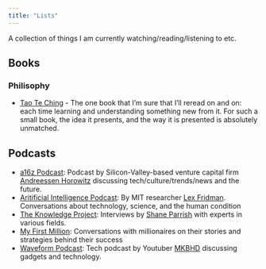 ```yaml
---
title: "Lists"
---
```


A collection of things I am currently watching/reading/listening to etc.

## Books

### Philisophy 

- [Tao Te Ching](https://www.amazon.com/gp/product/0679724346?ie=UTF8) - The one book that I’m sure that I’ll reread on and on: each time learning and understanding something new from it. For such a small book, the idea it presents, and the way it is presented is absolutely unmatched.

## Podcasts

- [a16z Podcast](https://www.listennotes.com/podcasts/a16z-podcast-andreessen-horowitz-IWF2alEr-9h/): Podcast by Silicon-Valley-based venture capital firm [Andreessen Horowitz](https://a16z.com/) discussing tech/culture/trends/news and the future.
- [Aritificial Intelligence Podcast](https://www.listennotes.com/podcasts/artificial-intelligence-ai-podcast-with-lex-YRs7Zkd0n4l/): By MIT researcher [Lex Fridman](https://twitter.com/lexfridman). Conversations about technology, science, and the human condition
- [The Knowledge Project](https://www.listennotes.com/podcasts/the-knowledge-project-with-shane-parrish-RoXxgNCyDmE/): Interviews by [Shane Parrish](https://twitter.com/ShaneAParrish) with experts in various fields.
- [My First Million](https://www.listennotes.com/podcasts/my-first-million-the-hustle-shaan-puri-Vmz8LP7xJOS/): Conversations with millionaires on their stories and strategies behind their success
- [Waveform Podcast](https://www.listennotes.com/podcasts/waveform-the-mkbhd-podcast-studio71-vliqrx6DSMG/): Tech podcast by Youtuber [MKBHD](https://www.youtube.com/user/marquesbrownlee) discussing gadgets and technology.
